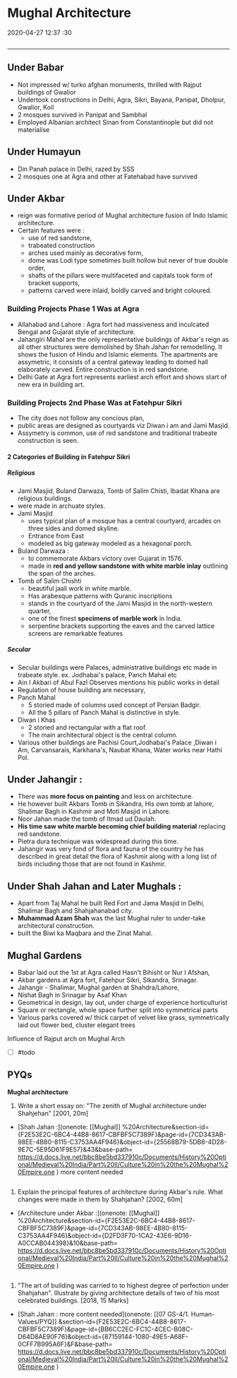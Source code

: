 # Mughal Architecture

2020-04-27 12:37 :30

```toc
```

---

## Under Babar

- Not impressed w/ turko afghan monuments, thrilled with Rajput buildings of Gwalior
- Undertook constructions in Delhi, Agra, Sikri, Bayana, Panipat, Dholpur, Gwalior, Koil
- 2 mosques survived in Panipat and Sambhal
- Employed Albanian architect Sinan from Constantinople but did not materialise

## Under Humayun

- Din Panah palace in Delhi, razed by SSS
- 2 mosques one at Agra and other at Fatehabad have survived

## Under Akbar

- reign was formative period of Mughal architecture fusion of Indo Islamic architecture.
- Certain features were :
    - use of red sandstone,
    - trabeated construction
    - arches used mainly as decorative form,
    - dome was Lodi type sometimes built hollow but never of true double order,
    - shafts of the pillars were multifaceted and capitals took form of bracket supports,
    - patterns carved were inlaid, boldly carved and bright coloured.

### Building Projects Phase 1 Was at Agra

- Allahabad and Lahore : Agra fort had massiveness and inculcated Bengal and Gujarat style of architecture.
- Jahangiri Mahal are the only representative buildings of Akbar's reign as all other structures were demolished by Shah Jahan for remodelling. It shows the fusion of Hindu and Islamic elements. The apartments are assymetric, it consists of a central gateway leading to domed hall elaborately carved. Entire construction is in red sandstone.
- Delhi Gate at Agra fort represents earliest arch effort and shows start of new era in building art.

### Building Projects 2nd Phase Was at Fatehpur Sikri

- The city does not follow any concious plan,
- public areas are designed as courtyards viz Diwan i am and Jami Masjid.
- Assymetry is common, use of red sandstone and traditional trabeate construction is seen.


#### 2 Categories of Building in Fatehpur Sikri

##### Religious

- Jami Masjid, Buland Darwaza, Tomb of Salim Chisti, Ibadat Khana are religious buildings.
- were made in archuate styles.
- Jami Masjid
	- uses typical plan of a mosque has a central courtyard, arcades on three sides and domed skyline.
	- Entrance from East
	- modeled as big gateway modeled as a hexagonal porch.
- Buland Darwaza :
	- to commemorate Akbars victory over Gujarat in 1576.
	- made in **red and yellow sandstone with white marble inlay** outlining the span of the arches.
- Tomb of Salim Chishti
	- beautiful jaali work in white marble.
	- Has arabesque patterns with Quranic inscriptions
	- stands in the courtyard of the Jami Masjid in the north-western quarter,
	- one of the finest **specimens of marble work** in India.
	- serpentine brackets supporting the eaves and the carved lattice screens are remarkable features

##### Secular

- Secular buildings were Palaces, administrative buildings etc made in trabeate style. ex. Jodhabai's palace, Panch Mahal etc
- Ain I Akbari of Abul Fazl Observes mentions his public works in detail
- Regulation of house building are necessary,
- Panch Mahal
	- 5 storied made of columns used concept of Persian Badgir.
	- All the 5 pillars of Panch Mahal is distinctive in style.
- Diwan i Khas
	- 2 storied and rectangular with a flat roof.
	- The main architectural object is the central column.
- Various other buildings are Pachisi Court,Jodhabai's Palace ,Diwan i Am, Carvansarais, Karkhana's, Naubat Khana, Water works near Hathi Pol.

## Under Jahangir :

- There was **more focus on painting** and less on architecture.
- He however built Akbars Tomb in Sikandra, His own tomb at lahore, Shalimar Bagh in Kashmir and Moti Masjid in Lahore.
- Noor Jahan made the tomb of Itmad ud Daulah.
- **His time saw white marble becoming chief building material** replacing red sandstone.
- Pietra dura technique was widespread during this time.
- Jahangir was very fond of flora and fauna of the country he has described in great detail the flora of Kashmir along with a long list of birds including those that are not found in Kashmir.

## Under Shah Jahan and Later Mughals :

- Apart from Taj Mahal he built Red Fort and Jama Masjid in Delhi, Shalimar Bagh and Shahjahanabad city.
- **Muhammad Azam Shah** was the last Mughal ruler to under-take architectural construction.
- built the Biwi ka Maqbara and the Zinat Mahal.

## Mughal Gardens

- Babar laid out the 1st at Agra called Hasn't Bihisht or Nur I Afshan,
- Akbar gardens at Agra fort, Fatehpur Sikri, Sikandra, Srinagar.
- Jahangir - Shalimar, Mughal garden at Shahdra/Lahore,
- Nishat Bagh in Srinagar by Asaf Khan
- Geometrical in design, lay out, under charge of experience horticulturist
- Square or rectangle, whole space further split into symmetrical parts
- Various parks covered w/ thick carpet of velvet like grass, symmetrically laid out flower bed, cluster elegant trees

Influence of Rajput arch on Mughal Arch

- [ ] #todo

## PYQs

**Mughal architecture**

1. Write a short essay on: "The zenith of Mughal architecture under Shahjehan" [2001, 20m]
- [Shah Jahan :](onenote: [[Mughal]] %20Architecture&section-id={F2E53E2C-6BC4-44B8-8617-CBFBF5C7389F}&page-id={7CD343AB-98EE-4B80-8115-C3753AA4F946}&object-id={25568B79-5DB8-4D28-9E7C-5E95D61F9E57}&43&base-path= <https://d.docs.live.net/bbc8be5bd337910c/Documents/History%20Optional/Medieval%20India/Part%20II/Culture%20in%20the%20Mughal%20Empire.one> ) more content needed

```ad-Answer

```

1. Explain the principal features of architecture during Akbar's rule. What changes were made in them by Shahjahan? [2002, 60m]
- [Architecture under Akbar :](onenote: [[Mughal]] %20Architecture&section-id={F2E53E2C-6BC4-44B8-8617-CBFBF5C7389F}&page-id={7CD343AB-98EE-4B80-8115-C3753AA4F946}&object-id={D2FD3F70-1CA2-43E6-9D16-A0CCAB044398}&10&base-path= <https://d.docs.live.net/bbc8be5bd337910c/Documents/History%20Optional/Medieval%20India/Part%20II/Culture%20in%20the%20Mughal%20Empire.one> )

```ad-Answer

```

1. "The art of building was carried to to highest degree of perfection under Shahjahan". Illustrate by giving architecture details of two of his most celebrated buildings. [2018, 15
Marks]
- [Shah Jahan : more content needed](onenote: [[07 GS-4/1. Human-Values/PYQ]] &section-id={F2E53E2C-6BC4-44B8-8617-CBFBF5C7389F}&page-id={BB6CC2EC-FC1C-4CEC-B08C-D64D8AE90F76}&object-id={87159144-1080-49E5-A68F-0CFF7B995A6F}&F&base-path= <https://d.docs.live.net/bbc8be5bd337910c/Documents/History%20Optional/Medieval%20India/Part%20II/Culture%20in%20the%20Mughal%20Empire.one> )

```ad-Answer

```
